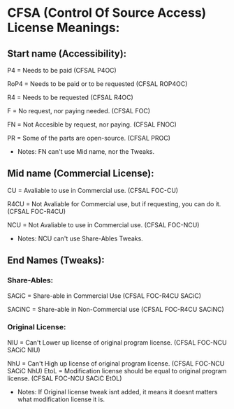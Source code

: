 # CFSA (Control Of Source Access) License Meanings:
## Start name (Accessibility):
P4 = Needs to be paid (CFSAL P4OC)

RoP4 = Needs to be paid or to be requested (CFSAL ROP4OC)

R4 = Needs to be requested (CFSAL R4OC)

F = No request, nor paying needed. (CFSAL FOC)

FN = Not Accesible by request, nor paying. (CFSAL FNOC)

PR = Some of the parts are open-source. (CFSAL PROC)
- Notes: FN can't use Mid name, nor the Tweaks.
## Mid name (Commercial License):
CU = Avaliable to use in Commercial use. (CFSAL FOC-CU)

R4CU = Not Avaliable for Commercial use, but if requesting, you can do it. (CFSAL FOC-R4CU)

NCU = Not Avaliable to use in Commercial use. (CFSAL FOC-NCU)
- Notes: NCU can't use Share-Ables Tweaks.
## End Names (Tweaks):
### Share-Ables:
SACiC = Share-able in Commercial Use (CFSAL FOC-R4CU SACiC)

SACiNC = Share-able in Non-Commercial use (CFSAL FOC-R4CU SACiNC)
### Original License:
NlU = Can't Lower up license of original program license. (CFSAL FOC-NCU SACiC NlU)

NhU = Can't High up license of original program license. (CFSAL FOC-NCU SACiC NhU)
EtoL = Modification license should be equal to original program license. (CFSAL FOC-NCU SACiC EtOL)

- Notes: If Original license tweak isnt added, it means it doesnt matters what modification license it is.
